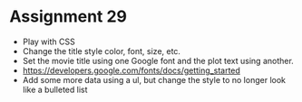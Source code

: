# Assignment 29
* Play with CSS
* Change the title style color, font, size, etc.
* Set the movie title using one Google font and the plot text using another.
* https://developers.google.com/fonts/docs/getting_started
* Add some more data using a ul, but change the style to no longer look like a bulleted list
